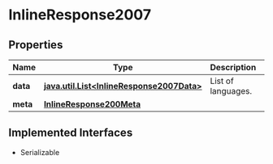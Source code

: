 

# InlineResponse2007


## Properties

Name | Type | Description | Notes
------------ | ------------- | ------------- | -------------
**data** | [**java.util.List&lt;InlineResponse2007Data&gt;**](InlineResponse2007Data.md) | List of languages. |  [optional]
**meta** | [**InlineResponse200Meta**](InlineResponse200Meta.md) |  |  [optional]


## Implemented Interfaces

* Serializable


